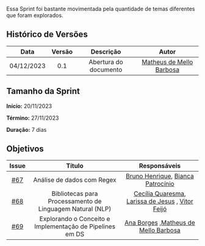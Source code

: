 Essa Sprint foi bastante movimentada pela quantidade de temas diferentes que foram explorados.

## Histórico de Versões

|    Data    | Versão |       Descrição       |      Autor      |
| :--------: | :----: | :-------------------: | :-------------: |
| 04/12/2023 |  0.1   | Abertura do documento | [Matheus de Mello Barbosa](https://github.com/matheusbmello)|

## Tamanho da Sprint

**Início:**  20/11/2023

**Término:** 27/11/2023

**Duração:** 7 dias

## Objetivos

|                          Issue                           |              Título               |                    Responsáveis                     |
| :------------------------------------------------------: | :-------------------------------: | :-------------------------------------------------: |
| [#67](https://github.com/unb-mds/2023-2-Squad08/issues/67)| Análise de dados com Regex | [Bruno Henrique](https://github.com/bdebatata), [Bianca Patrocínio](https://github.com/BiancaPatrocinio7) |
| [#68](https://github.com/unb-mds/2023-2-Squad08/issues/68)| Bibliotecas para Processamento de Linguagem Natural (NLP) | [Cecília Quaresma](https://github.com/cqcoding), [Larissa de Jesus](https://github.com/VieiraLaris) , [Vitor Feijó](https://github.com/vitorfleonardo)  
| [#69](https://github.com/unb-mds/2023-2-Squad08/issues/69)| Explorando o Conceito e Implementação de Pipelines em DS | [Ana Borges](https://github.com/anabborges) ,[Matheus de Mello Barbosa](https://github.com/matheusbmello)|
